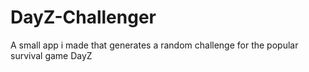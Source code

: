 # DayZ-Challenger
A small app i made that generates a random challenge for the popular survival game DayZ
